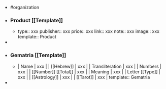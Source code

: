 - #organization
- ### Product [[Template]]
	- type:: xxx
	  publisher:: xxx
	  price:: xxx
	  link:: xxx
	  note:: xxx
	  image:: xxx
	  template:: Product
-
- ### Gematria [[Template]]
	- | Name | xxx |
	  | [[Hebrew]] | xxx |
	  | Transliteration | xxx |
	  | Numbers | xxx |
	  | [[Number]] [[Total]] | xxx |
	  | Meaning | xxx |
	  | Letter [[Type]] | xxx |
	  | [[Astrology]] | xxx |
	  | [[Tarot]] | xxx |
	  template:: Gematria
-